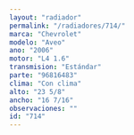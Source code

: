 ```yaml
---
layout: "radiador"
permalink: "/radiadores/714/"
marca: "Chevrolet"
modelo: "Aveo"
ano: "2006"
motor: "L4 1.6"
transmision: "Estándar"
parte: "96816483"
clima: "Con clima"
alto: "23 5/8"
ancho: "16 7/16"
observaciones: ""
id: "714"
---
```



